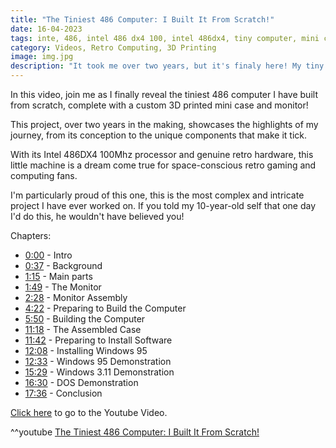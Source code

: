 ```yaml
---
title: "The Tiniest 486 Computer: I Built It From Scratch!"
date: 16-04-2023
tags: inte, 486, intel 486 dx4 100, intel 486dx4, tiny computer, mini computer, tiny retro computer, mini retro computer, miniature computer, miniature retro computer, 3d printed computer, retro computing, windows 3.11, windows 95, the dig, lemmings, theoldnet, skyroads, lucasarts
category: Videos, Retro Computing, 3D Printing
image: img.jpg
description: "It took me over two years, but it's finaly here! My tiny 486 computer with a real Intel 486 DX4 inside!"
---
```


In this video, join me as I finally reveal the tiniest 486 computer I have built from scratch, complete with a custom 3D printed mini case and monitor!

This project, over two years in the making, showcases the highlights of my journey, from its conception to the unique components that make it tick.

With its Intel 486DX4 100Mhz processor and genuine retro hardware, this little machine is a dream come true for space-conscious retro gaming and computing fans.

I'm particularly proud of this one, this is the most complex and intricate project I have ever worked on. If you told my 10-year-old self that one day I'd do this, he wouldn't have believed you!

Chapters:

- [0:00](https://www.youtube.com/watch?v=vkuYGle9L20&t=0) - Intro
- [0:37](https://www.youtube.com/watch?v=vkuYGle9L20&t=37) - Background
- [1:15](https://www.youtube.com/watch?v=vkuYGle9L20&t=75) - Main parts
- [1:49](https://www.youtube.com/watch?v=vkuYGle9L20&t=109) - The Monitor
- [2:28](https://www.youtube.com/watch?v=vkuYGle9L20&t=148) - Monitor Assembly
- [4:22](https://www.youtube.com/watch?v=vkuYGle9L20&t=262) - Preparing to Build the Computer
- [5:50](https://www.youtube.com/watch?v=vkuYGle9L20&t=350) - Building the Computer
- [11:18](https://www.youtube.com/watch?v=vkuYGle9L20&t=678) - The Assembled Case
- [11:42](https://www.youtube.com/watch?v=vkuYGle9L20&t=702) - Preparing to Install Software
- [12:08](https://www.youtube.com/watch?v=vkuYGle9L20&t=728) - Installing Windows 95
- [12:33](https://www.youtube.com/watch?v=vkuYGle9L20&t=753) - Windows 95 Demonstration
- [15:29](https://www.youtube.com/watch?v=vkuYGle9L20&t=929) - Windows 3.11 Demonstration
- [16:30](https://www.youtube.com/watch?v=vkuYGle9L20&t=990) - DOS Demonstration
- [17:36](https://www.youtube.com/watch?v=vkuYGle9L20&t=1056) - Conclusion

[Click here](https://youtu.be/vkuYGle9L20) to go to the Youtube Video.

^^youtube [The Tiniest 486 Computer: I Built It From Scratch!](https://youtu.be/vkuYGle9L20)
